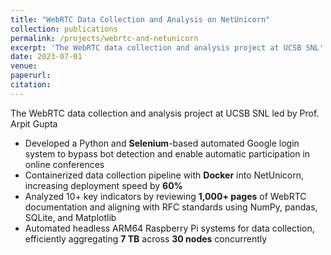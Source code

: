 ```yaml
---
title: "WebRTC Data Collection and Analysis on NetUnicorn"
collection: publications
permalink: /projects/webrtc-and-netunicorn
excerpt: 'The WebRTC data collection and analysis project at UCSB SNL'
date: 2023-07-01
venue: 
paperurl: 
citation: 
---
```

The WebRTC data collection and analysis project at UCSB SNL led by Prof. Arpit Gupta

* Developed a Python and **Selenium**-based automated Google login system to bypass bot detection and enable automatic participation in online conferences
* Containerized data collection pipeline with **Docker** into NetUnicorn, increasing deployment speed by **60%**
* Analyzed 10+ key indicators by reviewing **1,000+ pages** of WebRTC documentation and aligning with RFC standards using NumPy, pandas, SQLite, and Matplotlib
* Automated headless ARM64 Raspberry Pi systems for data collection, efficiently aggregating **7 TB** across **30 nodes** concurrently